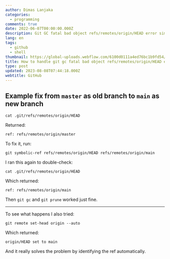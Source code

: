 ```yaml
---
author: Dimas Lanjaka
categories:
  - programming
comments: true
date: 2022-06-07T00:00:00.000Z
description: Git GC fatal bad object refs/remotes/origin/HEAD error simple fix. How to handle git gc fatal bad object refs/remotes/origin/HEAD error?
lang: en
tags:
  - github
  - shell
thumbnail: https://global-uploads.webflow.com/6100d0111a4ed76bc1b9fd54/62a1ac70484ab90ae870152b_github 4.png
title: How to handle git gc fatal bad object refs/remotes/origin/HEAD error?
type: post
updated: 2023-08-08T07:44:18.000Z
webtitle: GitHub
---
```


## Example fix from `master` as old branch to `main` as new branch
<!-- https://stackoverflow.com/questions/37145151/how-to-handle-git-gc-fatal-bad-object-refs-remotes-origin-head-error -->
<!-- I hit this error because the default branch was changed from `master` to `main`.
I used a mix of info given by a few of the answers above to resolve it: -->

```
cat .git/refs/remotes/origin/HEAD

```

Returned:

```
ref: refs/remotes/origin/master

```

To fix it, run:

```
git symbolic-ref refs/remotes/origin/HEAD refs/remotes/origin/main

```

I ran this again to double-check:

```
cat .git/refs/remotes/origin/HEAD

```

Which returned:

```
ref: refs/remotes/origin/main

```

Then `git gc` and `git prune` worked just fine.

* * * * *

To see what happens I also tried:

```
git remote set-head origin --auto

```

Which returned:

```
origin/HEAD set to main

```

And it really solves the problem by identifying the ref automatically.